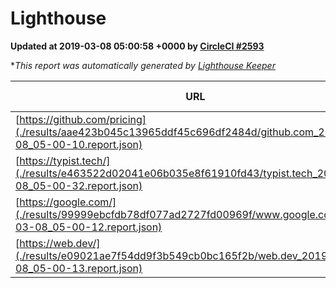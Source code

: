 
# Lighthouse

**Updated at 2019-03-08 05:00:58 +0000 by [CircleCI #2593](https://circleci.com/gh/ItinerisLtd/lighthouse-keeper-example/2593)**

**This report was automatically generated by [Lighthouse Keeper](https://github.com/itinerisltd/lighthouse-keeper)*

| URL | Performance | Accessibility | Best Practices | SEO | PWA | Updated At |
| --- | --- | --- | --- | --- | --- | --- |
| [https://github.com/pricing](./results/aae423b045c13965ddf45c696df2484d/github.com_2019-03-08_05-00-10.report.json) | 0.8 | 0.89 | 0.93 | 0.91 | 0.58 | 2019-03-08T05:00:10.585Z |
| [https://typist.tech/](./results/e463522d02041e06b035e8f61910fd43/typist.tech_2019-03-08_05-00-32.report.json) | 1 |  |  |  |  | 2019-03-08T05:00:32.582Z |
| [https://google.com/](./results/99999ebcfdb78df077ad2727fd00969f/www.google.com_2019-03-08_05-00-12.report.json) | 0.94 | 0.71 | 0.93 | 0.8 | 0.58 | 2019-03-08T05:00:12.377Z |
| [https://web.dev/](./results/e09021ae7f54dd9f3b549cb0bc165f2b/web.dev_2019-03-08_05-00-13.report.json) | 0.93 | 0.93 | 1 | 0.87 | 1 | 2019-03-08T05:00:13.895Z |
